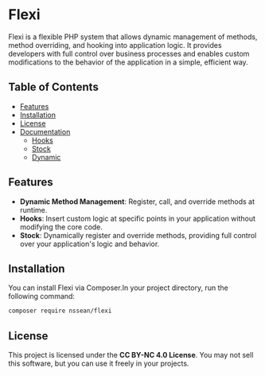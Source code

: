 # Flexi

Flexi is a flexible PHP system that allows dynamic management of methods, method overriding, and hooking into application logic. It provides developers with full control over business processes and enables custom modifications to the behavior of the application in a simple, efficient way.

## Table of Contents

- [Features](#features)
- [Installation](#installation)
- [License](#license)
- [Documentation](#documentation)
  - [Hooks](Docs/Hook/README.md)
  - [Stock](Docs/stock.md)
  - [Dynamic](Docs/dynamic.md)

## Features

- **Dynamic Method Management**: Register, call, and override methods at runtime.
- **Hooks**: Insert custom logic at specific points in your application without modifying the core code.
- **Stock**: Dynamically register and override methods, providing full control over your application's logic and behavior.

## Installation

You can install Flexi via Composer.In your project directory, run the following command:

```bash
composer require nssean/flexi
```

## License
This project is licensed under the **CC BY-NC 4.0 License**. You may not sell this software, but you can use it freely in your projects.